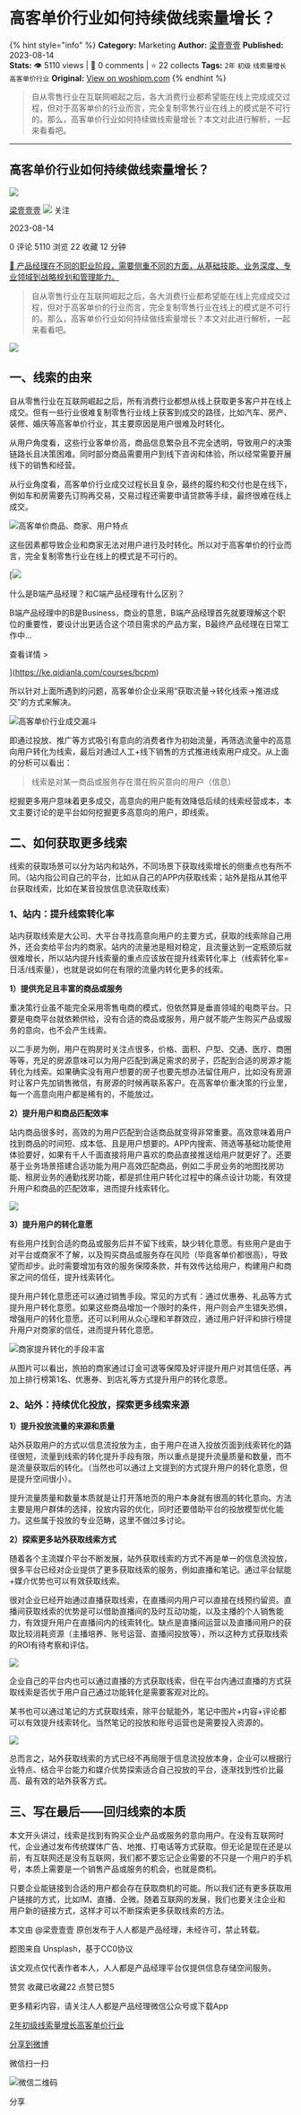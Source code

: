# 高客单价行业如何持续做线索量增长？
{% hint style="info" %}
**Category:** Marketing
**Author:** [梁壹壹壹](https://www.woshipm.com/u/879110)
**Published:** 2023-08-14  
**Stats:** 👁️ 5110 views | 💬 0 comments | ⭐ 22 collects
**Tags:** `2年` `初级` `线索量增长` `高客单价行业`
**Original:** [View on woshipm.com](https://www.woshipm.com/marketing/5885070.html)
{% endhint %}
> 自从零售行业在互联网崛起之后，各大消费行业都希望能在线上完成成交过程，但对于高客单价的行业而言，完全复制零售行业在线上的模式是不可行的。那么，高客单价行业如何持续做线索量增长？本文对此进行解析，一起来看看吧。

---

## 高客单价行业如何持续做线索量增长？

[![](https://static.woshipm.com/view/woshipm_api_def_20230503225736_3504.jpeg?imageView2/1/w/72/h/72/q/100)](https://www.woshipm.com/u/879110)

[梁壹壹壹](https://www.woshipm.com/u/879110) ![](https://static.woshipm.com/tag/1101_1@2x.png) 关注

2023-08-14

0 评论 5110 浏览 22 收藏 12 分钟

[🔗 产品经理在不同的职业阶段，需要侧重不同的方面，从基础技能、业务深度、专业领域到战略规划和管理能力。](https://ke.qidianla.com/courses/90pm)

> 自从零售行业在互联网崛起之后，各大消费行业都希望能在线上完成成交过程，但对于高客单价的行业而言，完全复制零售行业在线上的模式是不可行的。那么，高客单价行业如何持续做线索量增长？本文对此进行解析，一起来看看吧。

![](https://image.woshipm.com/2023/04/14/89a386c0-da9e-11ed-aaf8-00163e0b5ff3.png)

## 一、线索的由来

自从零售行业在互联网崛起之后，所有消费行业都想从线上获取更多客户并在线上成交。但有一些行业很难复制零售行业线上获客到成交的路径，比如汽车、房产、装修、婚庆等高客单价行业，其主要原因是用户很难及时转化。

从用户角度看，这些行业客单价高，商品信息繁杂且不完全透明，导致用户的决策链路长且决策困难。同时部分商品需要用户到线下咨询和体验，所以经常需要开展线下的销售和经营。

从行业角度看，高客单价行业成交过程长且复杂，最终的履约和交付也是在线下，例如车和房需要先订购再交易，交易过程还需要申请贷款等手续，最终很难在线上成交。

![高客单价商品、商家、用户特点](https://image.woshipm.com/2023/08/13/4d865604-398f-11ee-b610-00163e0b5ff3.png)

这些因素都导致企业和商家无法对用户进行及时转化。所以对于高客单价的行业而言，完全复制零售行业在线上的模式是不可行的。

[![](https://image.woshipm.com/2023/07/27/6f50fd24-2c7f-11ee-875d-00163e0b5ff3.png)

什么是B端产品经理？和C端产品经理有什么区别？

B端产品经理中的B是Business，商业的意思，B端产品经理首先就要理解这个职位的重要性，要设计出更适合这个项目需求的产品方案，B最终产品经理在日常工作中...

查看详情 >

](https://ke.qidianla.com/courses/bcpm)

所以针对上面所遇到的问题，高客单价企业采用“获取流量→转化线索→推进成交”的方式来解决。

![高客单价行业成交漏斗](https://image.woshipm.com/2023/08/13/736e7040-398f-11ee-8ea6-00163e0b5ff3.png)

即通过投放、推广等方式吸引有意向的消费者作为初始流量，再筛选流量中的高意向用户转化为线索，最后对通过人工+线下销售的方式推进线索用户成交。从上面的分析可以看出：

> 线索是对某一商品或服务存在潜在购买意向的用户（信息）

挖掘更多用户意味着更多成交，高意向的用户能有效降低后续的线索经营成本，本文主要讨论的是平台如何挖掘更多高意向的用户，即线索。

## 二、如何获取更多线索

线索的获取场景可以分为站内和站外，不同场景下获取线索增长的侧重点也有所不同。（站内指公司自己的平台，比如从自己的APP内获取线索；站外是指从其他平台获取线索，比如在某音投放信息流获取线索）

### 1、站内：提升线索转化率

站内获取线索是大公司、大平台寻找高意向用户的主要方式，获取的线索除自己用外，还会卖给平台内的商家。站内的流量池是相对稳定，且流量达到一定瓶颈后就很难增长，所以站内提升线索量的重点应该放在提升线索转化率上（线索转化率=日活/线索量），也就是说如何在有限的流量内转化更多的线索。

**1）提供充足且丰富的商品或服务**

重决策行业虽不能完全采用零售电商的模式，但依然算是垂直领域的电商平台。只要是电商平台就依赖供给，没有合适的商品或服务，用户就不能产生购买产品或服务的意向，也不会产生线索。

以二手房为例，用户在购房时关注点很多，价格、面积、户型、交通、医疗、商圈等等，充足的房源意味可以为用户匹配到满足需求的房子，匹配到合适的房源才能转化为线索。如果确实没有用户想要的房子也要先想办法留住用户，比如没有房源时让客户先加销售微信，有房源的时候再联系客户。在高客单价重决策的行业里，每一个高意向用户都是稀有的，不能放过。

**2）提升用户和商品匹配效率**

站内商品很多时，高效的为用户匹配到合适商品就变得非常重要。高效意味着用户找到商品的时间短、成本低、且是用户想要的。APP内搜索、筛选等基础功能使用体验要好，如果有千人千面直接将用户喜欢的商品直接推送给用户就更好了。还要基于业务场景搭建合适功能为用户高效匹配商品，例如二手房业务的地图找房功能、租房业务的通勤找房功能，都是抓住用户转化过程中的痛点设计功能，有效提升用户和商品的匹配效率，进而提升线索转化。

![](https://image.woshipm.com/2023/08/14/c20bb960-3a6b-11ee-8ea6-00163e0b5ff3.jpg)

**3）提升用户的转化意愿**

有些用户找到合适的商品或服务后并不留下线索，缺少转化意愿。有些用户是由于对平台或商家不了解，以及购买商品或服务存在风险（毕竟客单价都很高），导致望而却步。此时需要增加有效的服务保障条款，并有效传达给用户，构建用户和商家之间的信任，提升线索转化。

提升用户转化意愿还可以通过销售手段。常见的方式有：通过优惠券、礼品等方式提升用户转化意愿。如果这些商品增加一个限时的条件，用户则会产生错失恐惧，增强用户的转化意愿。还可以利用从众心理和羊群效应，通过用户好评和排行榜提升用户对商家的信任，进而提升转化意愿。

![商家提升转化的手段丰富](https://image.woshipm.com/2023/08/13/fcf8c5ae-398f-11ee-b610-00163e0b5ff3.png)

从图片可以看出，旅拍的商家通过订金可退等保障及好评提升用户对其信任感，再加上排行榜第1名、优惠券、到店礼等方式提升用户的转化意愿。

### **2、站外：持续优化投放，探索更多线索来源**

**1）提升投放流量的来源和质量**

站外获取用户的方式以信息流投放为主，由于用户在进入投放页面到线索转化的路径很短，流量到线索的转化提升手段有限，所以重点是提升流量质量和数量，而不是流量获取后的转化。（当然也可以通过上文提到的方式提升用户的转化意愿，但是提升空间很小）。

提升流量质量和数量本质就是让打开落地页的用户本身就有很高的转化意向。方法主要是用户群体的选择，投放内容的优化，同时还要借助平台的投放模型优化能力。这些属于投放的专业范畴，这里不做过多讨论。

**2）探索更多站外获取线索方式**

随着各个主流媒介平台不断发展，站外获取线索的方式不再是单一的信息流投放，很多平台已经对企业提供了更多获取线索的服务，例如直播和笔记。通过平台赋能+媒介优势也可以有效获取线索。

很对企业已经开始通过直播获取线索，在直播间内用户可以直接在线预约留资。直播间获取线索的优势是可以借助直播间的及时互动功能，以及主播的个人销售能力，有效提升用户在直播间内的线索转化。缺点是直播间运营以及直播间用户的获取比较消耗资源（主播培养、账号运营、直播间投放等），所以这种方式获取线索的ROI有待考察和评估。

![](https://image.woshipm.com/2023/08/13/1644065e-3990-11ee-8ea6-00163e0b5ff3.png)

企业自己的平台内也可以通过直播的方式获取线索，但在平台内通过直播的方式获取线索是否优于用户自己通过功能转化是需要客观对比的。

某书也可以通过笔记的方式获取线索，除平台赋能外，笔记中图片+内容+评论都可以有效提升线索转化。当然笔记的投放和账号运营也是需要投入资源的。

![](https://image.woshipm.com/2023/08/13/2fe19d1a-3990-11ee-8ea6-00163e0b5ff3.png)

总而言之，站外获取线索的方式已经不再局限于信息流投放本身，企业可以根据行业特点、结合平台能力和媒介优势探索适合自己投放的平台，逐渐找到性价比最高、最有效的站外获客方式。

## 三、写在最后——回归线索的本质

本文开头讲过，线索是找到有购买企业产品或服务的意向用户。在没有互联网时代，企业通过发布传统媒体广告、地推、打电话等方式获取。但无论是现在还是以前，有互联网还是没有互联网，我们都不要忘记企业需要的不只是一个用户的手机号，本质上需要是一个销售产品或服务的机会，也就是商机。

只要企业能链接到合适的用户都会存在获取商机的可能。所以我们还有更多获取用户链接的方式，比如IM、直播、企微。随着互联网的发展，我们也要关注企业和用户新的链接方式，这样才可以不断探索更多获取线索的方法。

本文由 @梁壹壹壹 原创发布于人人都是产品经理，未经许可，禁止转载。

题图来自 Unsplash，基于CC0协议

该文观点仅代表作者本人，人人都是产品经理平台仅提供信息存储空间服务。

赞赏 收藏已收藏22 点赞已赞5

更多精彩内容，请关注人人都是产品经理微信公众号或下载App

[2年](https://www.woshipm.com/tag/2%e5%b9%b4)[初级](https://www.woshipm.com/tag/%e5%88%9d%e7%ba%a7)[线索量增长](https://www.woshipm.com/tag/%e7%ba%bf%e7%b4%a2%e9%87%8f%e5%a2%9e%e9%95%bf)[高客单价行业](https://www.woshipm.com/tag/%e9%ab%98%e5%ae%a2%e5%8d%95%e4%bb%b7%e8%a1%8c%e4%b8%9a)

[分享到微博](https://service.weibo.com/share/share.php?appkey=2775287854&title=高客单价行业如何持续做线索量增长？&url=https://www.woshipm.com/marketing/5885070.html&pic=https://image.woshipm.com/2023/04/14/89a386c0-da9e-11ed-aaf8-00163e0b5ff3.png)

微信扫一扫

![微信二维码](https://api.pwmqr.com/qrcode/create/?url=https://www.woshipm.com/marketing/5885070.html)

分享